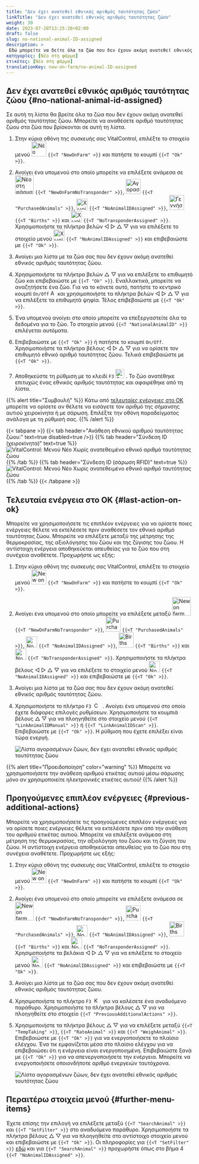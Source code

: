 ```yaml
---
title: "Δεν έχει ανατεθεί εθνικός αριθμός ταυτότητας ζώου"
linkTitle: "Δεν έχει ανατεθεί εθνικός αριθμός ταυτότητας ζώου"
weight: 30
date: 2023-07-28T13:25:28+02:00
draft: false
slug: no-national-animal-ID-assigned
description: >
 Εδώ μπορείτε να δείτε όλα τα ζώα που δεν έχουν ακόμη ανατεθεί εθνικός αριθμός ταυτότητας ζώου και να αναθέσετε έναν εθνικό αριθμό ταυτότητας ζώου.
κατηγορίες: [Νέο στη φάρμα]
ετικέτες: [Νέο στη φάρμα]
translationKey: new-on-farm/no-animal-ID-assigned
---
```

## Δεν έχει ανατεθεί εθνικός αριθμός ταυτότητας ζώου {#no-national-animal-id-assigned}

Σε αυτή τη λίστα θα βρείτε όλα τα ζώα που δεν έχουν ακόμη ανατεθεί αριθμός ταυτότητας ζώου. Μπορείτε να αναθέσετε αριθμό ταυτότητας ζώου στα ζώα που βρίσκονται σε αυτή τη λίστα.

1. Στην κύρια οθόνη της συσκευής σας VitalControl, επιλέξτε το στοιχείο μενού <img src="/icons/main/new-on-farm.svg" width="40" align="bottom" alt="Νέο στη φάρμα" /> `{{<T "NewOnFarm" >}}` και πατήστε το κουμπί `{{<T "Ok" >}}`.

2. Ανοίγει ένα υπομενού στο οποίο μπορείτε να επιλέξετε ανάμεσα σε <img src="/icons/registration/new-on-farm-no-transponder.svg" width="50" align="bottom" alt="Νέο στη φάρμα, χωρίς διαβιβαστή" /> `{{<T "NewOnFarmNoTransponder" >}}`, <img src="/icons/main/new-on-farm.svg" width="40" align="bottom" alt="Αγορασμένα ζώα" /> `{{<T "PurchasedAnimals" >}}`, <img src="/icons/registration/no-eartag-number.svg" width="30" align="bottom" alt="Χωρίς εθνικός αριθμός ταυτότητας ζώου" /> `{{<T "NoAnimalIDAssigned" >}}`, <img src="/icons/main/births.svg" width="40" align="bottom" alt="Γεννήσεις" /> `{{<T "Births" >}}` και <img src="/icons/registration/no-transponder.svg" width="30" align="bottom" alt="Χωρίς διαβιβαστής ανατεθεί" /> `{{<T "NoTransponderAssigned" >}}`. Χρησιμοποιήστε τα πλήκτρα βελών ◁ ▷ △ ▽ για να επιλέξετε το στοιχείο μενού <img src="/icons/registration/no-eartag-number.svg" width="30" align="bottom" alt="Χωρίς εθνικός αριθμός ταυτότητας ζώου" /> `{{<T "NoAnimalIDAssigned" >}}` και επιβεβαιώστε με `{{<T "Ok" >}}`.

3. Ανοίγει μια λίστα με τα ζώα σας που δεν έχουν ακόμη ανατεθεί εθνικός αριθμός ταυτότητας ζώου.

4. Χρησιμοποιήστε τα πλήκτρα βελών △ ▽ για να επιλέξετε το επιθυμητό ζώο και επιβεβαιώστε με `{{<T "Ok" >}}`. Εναλλακτικά, μπορείτε να αναζητήσετε ένα ζώο. Για να το κάνετε αυτό, πατήστε το κεντρικό κουμπί `On/Off` <img src="/icons/footer/search.svg" width="15" align="bottom" alt="Αναζήτηση" /> και χρησιμοποιήστε τα πλήκτρα βελών ◁ ▷ △ ▽ για να επιλέξετε τα επιθυμητά ψηφία. Τέλος επιβεβαιώστε με `{{<T "Ok" >}}`.

5. Ένα υπομενού ανοίγει στο οποίο μπορείτε να επεξεργαστείτε όλα τα δεδομένα για το ζώο. Το στοιχείο μενού `{{<T "NationalAnimalID" >}}` επιλέγεται αυτόματα.

6. Επιβεβαιώστε με `{{<T "Ok" >}}` ή πατήστε το κουμπί `On/Off`. Χρησιμοποιήστε τα πλήκτρα βέλους ◁ ▷ △ ▽ για να ορίσετε τον επιθυμητό εθνικό αριθμό ταυτότητας ζώου. Τελικά επιβεβαιώστε με `{{<T "Ok" >}}`.

7. Αποθηκεύστε τη ρύθμιση με το κλειδί `F3` <img src="/icons/footer/save.svg" width="24" align="bottom" alt="Save" />&nbsp;. Το ζώο ανατέθηκε επιτυχώς ένας εθνικός αριθμός ταυτότητας και αφαιρέθηκε από τη λίστα.

{{% alert title="Συμβουλή" %}}
Κάτω από [τελευταίες ενέργειες στο OK](#last-action-on-ok) μπορείτε να ορίσετε αν θέλετε να εισάγετε τον αριθμό της σήμανσης αυτιού χειροκίνητα ή με σάρωση. Επιλέξτε την οθόνη παραδείγματος ανάλογα με τη ρύθμισή σας.
{{% /alert %}}

{{< tabpane >}}
{{< tab header="Ανάθεση εθνικού αριθμού ταυτότητας ζώου:" text=true disabled=true />}}
{{% tab header="Σύνδεση ID (χειροκίνητα)" text=true %}}
![VitalControl: Μενού Νέο Χωρίς ανατεθειμένο εθνικό αριθμό ταυτότητας ζώου](../images/noanimalID.png "Σύνδεση ID (χειροκίνητα)")
{{% /tab %}}
{{% tab header="Σύνδεση ID (σάρωση RFID)" text=true %}}
![VitalControl: Μενού Νέο Χωρίς ανατεθειμένο εθνικό αριθμό ταυτότητας ζώου](../images/noanimalID-scan.png "Σύνδεση ID (σάρωση RFID)")
{{% /tab %}}
{{< /tabpane >}}        

## Τελευταία ενέργεια στο OK {#last-action-on-ok}

Μπορείτε να χρησιμοποιήσετε τις επιπλέον ενέργειες για να ορίσετε ποιες ενέργειες θέλετε να εκτελέσετε πριν αναθέσετε τον εθνικό αριθμό ταυτότητας ζώου. Μπορείτε να επιλέξετε μεταξύ της μέτρησης της θερμοκρασίας, της αξιολόγησης του ζώου και της ζύγισης του ζώου. Η αντίστοιχη ενέργεια αποθηκεύεται απευθείας για το ζώο που στη συνέχεια αναθέτετε. Προχωρήστε ως εξής:

1. Στην κύρια οθόνη της συσκευής σας VitalControl, επιλέξτε το στοιχείο μενού <img src="/icons/main/new-on-farm.svg" width="40" align="bottom" alt="New on farm" /> `{{<T "NewOnFarm" >}}` και πατήστε το κουμπί `{{<T "Ok" >}}`.

2. Ανοίγει ένα υπομενού στο οποίο μπορείτε να επιλέξετε μεταξύ <img src="/icons/registration/new-on-farm-no-transponder.svg" width="50" align="bottom" alt="New on farm, no transponder" /> `{{<T "NewOnFarmNoTransponder" >}}`, <img src="/icons/main/new-on-farm.svg" width="40" align="bottom" alt="Purchased animals" /> `{{<T "PurchasedAnimals" >}}`, <img src="/icons/registration/no-eartag-number.svg" width="30" align="bottom" alt="No national animal ID" /> `{{<T "NoAnimalIDAssigned" >}}`, <img src="/icons/main/births.svg" width="40" align="bottom" alt="Births" /> `{{<T "Births" >}}` και <img src="/icons/registration/no-transponder.svg" width="30" align="bottom" alt="No transponder assigned" /> `{{<T "NoTransponderAssigned" >}}`. Χρησιμοποιήστε τα πλήκτρα βέλους ◁ ▷ △ ▽ για να επιλέξετε το στοιχείο μενού <img src="/icons/registration/no-eartag-number.svg" width="30" align="bottom" alt="No national animal ID" /> `{{<T "NoAnimalIDAssigned" >}}` και επιβεβαιώστε με `{{<T "Ok" >}}`.

3. Ανοίγει μια λίστα με τα ζώα σας που δεν έχουν ακόμη ανατεθεί εθνικός αριθμός ταυτότητας ζώου.

4. Χρησιμοποιήστε το πλήκτρο `F3` &nbsp;<img src="/icons/footer/open-popup.svg" width="15" align="bottom" alt="Call popup" />&nbsp; . Ανοίγει ένα υπομενού στο οποίο έχετε διάφορες επιλογές ρυθμίσεων. Χρησιμοποιήστε τα κουμπιά βέλους △ ▽ για να πλοηγηθείτε στο στοιχείο μενού `{{<T "LinkAnimalIDManual" >}}` ή `{{<T "LinkAnimalIDScan" >}}`. Επιβεβαιώστε με `{{<T "Ok" >}}`. Η ρύθμιση που έχετε επιλέξει είναι τώρα ενεργή.

    ![Λίστα αγορασμένων ζώων, δεν έχει ανατεθεί εθνικός αριθμός ταυτότητας ζώου](../images/link.png "Δεν έχει ανατεθεί εθνικός αριθμός ταυτότητας ζώου, Σύνδεση")

{{% alert title="Προειδοποίηση" color="warning" %}}
Μπορείτε να χρησιμοποιήσετε την ανάθεση αριθμού ετικέτας αυτιού μέσω σάρωσης μόνο αν χρησιμοποιείτε ηλεκτρονικές ετικέτες αυτιού!
{{% /alert %}}

## Προηγούμενες επιπλέον ενέργειες {#previous-additional-actions}

Μπορείτε να χρησιμοποιήσετε τις προηγούμενες επιπλέον ενέργειες για να ορίσετε ποιες ενέργειες θέλετε να εκτελέσετε πριν από την ανάθεση του αριθμού ετικέτας αυτιού. Μπορείτε να επιλέξετε ανάμεσα στη μέτρηση της θερμοκρασίας, την αξιολόγηση του ζώου και τη ζύγιση του ζώου. Η αντίστοιχη ενέργεια αποθηκεύεται απευθείας για το ζώο που στη συνέχεια αναθέτετε. Προχωρήστε ως εξής:

1. Στην κύρια οθόνη της συσκευής σας VitalControl, επιλέξτε το στοιχείο μενού <img src="/icons/main/new-on-farm.svg" width="40" align="bottom" alt="New on farm" /> `{{<T "NewOnFarm" >}}` και πατήστε το κουμπί `{{<T "Ok" >}}`.

2. Ανοίγει ένα υπομενού στο οποίο μπορείτε να επιλέξετε ανάμεσα σε <img src="/icons/registration/new-on-farm-no-transponder.svg" width="50" align="bottom" alt="New on farm, no transponder" /> `{{<T "NewOnFarmNoTransponder" >}}`, <img src="/icons/main/new-on-farm.svg" width="40" align="bottom" alt="Purchased animals" /> `{{<T "PurchasedAnimals" >}}`, <img src="/icons/registration/no-eartag-number.svg" width="30" align="bottom" alt="No national animal ID" /> `{{<T "NoAnimalIDAssigned" >}}`, <img src="/icons/main/births.svg" width="40" align="bottom" alt="Births" /> `{{<T "Births" >}}` και <img src="/icons/registration/no-transponder.svg" width="30" align="bottom" alt="No transponder assigned" /> `{{<T "NoTransponderAssigned" >}}`. Χρησιμοποιήστε τα βελάκια ◁ ▷ △ ▽ για να επιλέξετε το στοιχείο μενού <img src="/icons/registration/no-eartag-number.svg" width="30" align="bottom" alt="No national animal ID" /> `{{<T "NoAnimalIDAssigned" >}}` και επιβεβαιώστε με `{{<T "Ok" >}}`.

3. Ανοίγει μια λίστα με τα ζώα σας που δεν έχουν ακόμη ανατεθεί εθνικός αριθμός ταυτότητας ζώου.

4. Χρησιμοποιήστε το πλήκτρο `F3` &nbsp;<img src="/icons/footer/open-popup.svg" width="15" align="bottom" alt="Κλήση αναδυόμενου παραθύρου" />&nbsp; για να καλέσετε ένα αναδυόμενο παράθυρο. Χρησιμοποιήστε τα πλήκτρα βέλους △ ▽ για να πλοηγηθείτε στο στοιχείο `{{<T "PreviousAdditionalActions" >}}`.

5. Χρησιμοποιήστε τα πλήκτρα βέλους △ ▽ για να επιλέξετε μεταξύ `{{<T "TempTaking" >}}`, `{{<T "RateAnimal" >}}` και `{{<T "WeighAnimal" >}}`. Επιβεβαιώστε με `{{<T "Ok" >}}` για να ενεργοποιήσετε το πλαίσιο ελέγχου. Ένα τικ εμφανίζεται μέσα στο πλαίσιο ελέγχου για να επιβεβαιώσει ότι η ενέργεια είναι ενεργοποιημένη. Επιβεβαιώστε ξανά με `{{<T "Ok" >}}` για να απενεργοποιήσετε την ενέργεια. Μπορείτε να ενεργοποιήσετε οποιονδήποτε αριθμό ενεργειών ταυτόχρονα.

    ![Λίστα αγορασμένων ζώων, δεν έχει ανατεθεί εθνικός αριθμός ταυτότητας ζώου](../images/aidditional-actions.png "Δεν έχει ανατεθεί εθνικός αριθμός ταυτότητας ζώου, Σύνδεσμος")

 ## Περαιτέρω στοιχεία μενού {#further-menu-items}

Έχετε επίσης την επιλογή να επιλέξετε μεταξύ `{{<T "SearchAnimal" >}}` και `{{<T "SetFilter" >}}` στο αναδυόμενο παράθυρο. Χρησιμοποιήστε τα πλήκτρα βέλους △ ▽ για να πλοηγηθείτε στο αντίστοιχο στοιχείο μενού και επιβεβαιώστε με `{{<T "Ok" >}}`. Οι πληροφορίες για `{{<T "SetFilter" >}}` [εδώ](/el/docs/filter/) και για `{{<T "SearchAnimal" >}}` προχωρήστε όπως στο βήμα 4 `{{<T "NoAnimalIDAssigned" >}}`.
